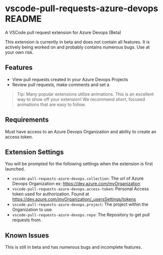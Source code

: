 # vscode-pull-requests-azure-devops README

A VSCode pull request extension for Azure Devops (Beta)

This extension is currently in beta and does not contain all features.
It is actively being worked on and probably contains numerous bugs. Use at your own risk.

## Features

- View pull requests created in your Azure Devops Projects
- Review pull requests, make comments and set a

> Tip: Many popular extensions utilize animations. This is an excellent way to show off your extension! We recommend short, focused animations that are easy to follow.

## Requirements

Must have access to an Azure Devops Organization and ability to create an access token.

## Extension Settings

You will be prompted for the following settings when the extension is first launched.

- `vscode-pull-requests-azure-devops.collection`: The url of Azure Devops Organization ex: https://dev.azure.com/myOrganization
- `vscode-pull-requests-azure-devops.access-token`: Personal Access token used for authorization. Found at https://dev.azure.com/myOrganization/_usersSettings/tokens
- `vscode-pull-requests-azure-devops.project`: The project within the Organization to use.
- `vscode-pull-requests-azure-devops.repo`: The Repository to get pull requests from.

## Known Issues

This is still in beta and has numerous bugs and incomplete features.
